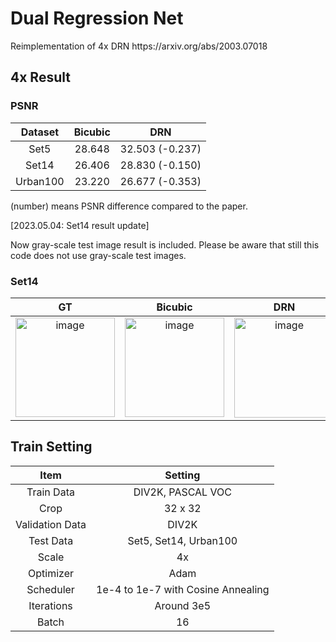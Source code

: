 # Dual Regression Net
<p> Reimplementation of 4x DRN https://arxiv.org/abs/2003.07018 </p>

## 4x Result

### PSNR
|Dataset|Bicubic|DRN|
|:---:|:---:|:---:|
|Set5|28.648|32.503 (-0.237)|
|Set14|26.406|28.830 (-0.150)|
|Urban100|23.220|26.677 (-0.353)|
<p>(number) means PSNR difference compared to the paper. </p>
<p>[2023.05.04: Set14 result update]</p>
<p>Now gray-scale test image result is included. Please be aware that still this code does not use gray-scale test images.</p>


### Set14
| GT | Bicubic | DRN |
|:---:|:---:|:---:|
|<img width="159" alt="image" src="https://user-images.githubusercontent.com/53179332/198077414-7ac03b47-56ee-4af5-bd83-508841c2551c.png">|<img width="159" alt="image" src="https://user-images.githubusercontent.com/53179332/198077493-ad9017c7-46c5-4f68-afb1-c5e3736890a8.png">|<img width="160" alt="image" src="https://user-images.githubusercontent.com/53179332/198077589-4ce57b59-7c1c-43b3-95c4-61716cb67fad.png">|



## Train Setting
|Item|Setting|
|:---:|:---:|
|Train Data|DIV2K, PASCAL VOC|
|Crop|32 x 32|
|Validation Data|DIV2K|
|Test Data| Set5, Set14, Urban100|
|Scale| 4x |
|Optimizer|Adam|
|Scheduler|1e-4 to 1e-7 with Cosine Annealing|
|Iterations|Around 3e5|
|Batch|16|
